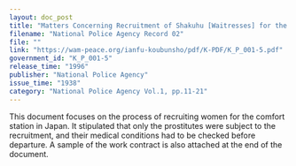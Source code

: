 ```yaml
---
layout: doc_post
title: "Matters Concerning Recruitment of Shakuhu [Waitresses] for the Comfort Station of the Army in the North China Expeditionary Army"
filename: "National Police Agency Record 02"
file: ""
link: "https://wam-peace.org/ianfu-koubunsho/pdf/K-PDF/K_P_001-5.pdf"
government_id: "K_P_001-5"
release_time: "1996"
publisher: "National Police Agency"
issue_time: "1938"
category: "National Police Agency Vol.1, pp.11-21"
---
```

This document focuses on the process of recruiting women for the comfort station in Japan. It stipulated that only the prostitutes were subject to the recruitment, and their medical conditions had to be checked before departure. A sample of the work contract is also attached at the end of the document.
